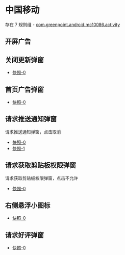 # 中国移动

存在 7 规则组 - [com.greenpoint.android.mc10086.activity](/src/apps/com.greenpoint.android.mc10086.activity.ts)

## 开屏广告

## 关闭更新弹窗

- [快照-0](https://i.gkd.li/import/12534264)

## 首页广告弹窗

- [快照-0](https://i.gkd.li/import/12662361)

## 请求推送通知弹窗

请求推送通知弹窗，点击取消

- [快照-0](https://i.gkd.li/import/12662213)
- [快照-1](https://i.gkd.li/import/13327880)

## 请求获取剪贴板权限弹窗

请求获取剪贴板权限弹窗，点击不允许

- [快照-0](https://i.gkd.li/import/12662251)

## 右侧悬浮小图标

- [快照-0](https://i.gkd.li/import/12662265)

## 请求好评弹窗

- [快照-0](https://i.gkd.li/import/12662345)
